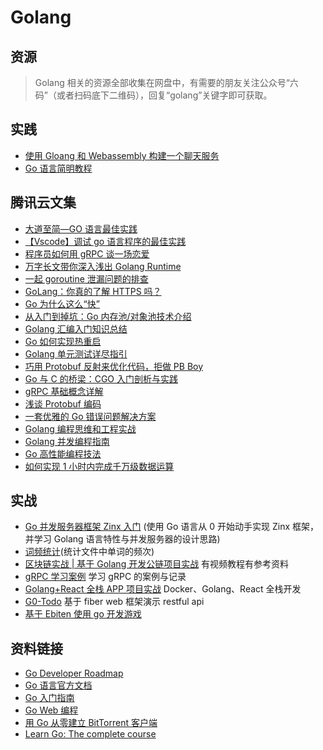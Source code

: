 # Golang

## 资源

> Golang 相关的资源全部收集在网盘中，有需要的朋友关注公众号“六码”（或者扫码底下二维码），回复“golang”关键字即可获取。

## 实践

- [使用 Gloang 和 Webassembly 构建一个聊天服务](./build-a-chat-service-using-goLang-and-WebAssembly/part-1.md)
- [Go 语言简明教程](./go-language-concise-course/post.md)

## 腾讯云文集

- [大道至简—GO 语言最佳实践](https://cloud.tencent.com/developer/article/1145176)
- [【Vscode】调试 go 语言程序的最佳实践](https://cloud.tencent.com/developer/article/2028975)
- [程序员如何用 gRPC 谈一场恋爱](https://cloud.tencent.com/developer/article/1445070)
- [万字长文带你深入浅出 Golang Runtime](https://cloud.tencent.com/developer/article/1548034)
- [一起 goroutine 泄漏问题的排查](https://cloud.tencent.com/developer/article/1568379)
- [GoLang：你真的了解 HTTPS 吗？](https://cloud.tencent.com/developer/article/1590748)
- [Go 为什么这么“快”](https://cloud.tencent.com/developer/article/1591618)
- [从入门到掉坑：Go 内存池/对象池技术介绍](https://cloud.tencent.com/developer/article/1638446)
- [Golang 汇编入门知识总结](https://cloud.tencent.com/developer/article/1692904)
- [Go 如何实现热重启](https://cloud.tencent.com/developer/article/1695142)
- [Golang 单元测试详尽指引](https://cloud.tencent.com/developer/article/1729564)
- [巧用 Protobuf 反射来优化代码，拒做 PB Boy](https://cloud.tencent.com/developer/article/1753977)
- [Go 与 C 的桥梁：CGO 入门剖析与实践](https://cloud.tencent.com/developer/article/1786332)
- [gRPC 基础概念详解](https://cloud.tencent.com/developer/article/1845449)
- [浅谈 Protobuf 编码](https://cloud.tencent.com/developer/article/1847678)
- [一套优雅的 Go 错误问题解决方案](https://cloud.tencent.com/developer/article/1885094)
- [Golang 编程思维和工程实战](https://cloud.tencent.com/developer/article/1904240)
- [​Golang 并发编程指南](https://cloud.tencent.com/developer/article/1921580)
- [Go 高性能编程技法](https://cloud.tencent.com/developer/article/1958297)
- [如何实现 1 小时内完成千万级数据运算](https://cloud.tencent.com/developer/article/2042401)

## 实战

- [Go 并发服务器框架 Zinx 入门](https://github.com/yellowStarts/zinx)
  (使用 Go 语言从 0 开始动手实现 Zinx 框架，并学习 Golang 语言特性与并发服务器的设计思路)
- [词频统计](https://github.com/yellowStarts/wordcount)(统计文件中单词的频次)
- [区块链实战 | 基于 Golang 开发公链项目实战](https://github.com/yellowStarts/go-public-chain) 有视频教程有参考资料
- [gRPC 学习案例](https://github.com/yellowStarts/go-pcbook-micro) 学习 gRPC 的案例与记录
- [Golang+React 全栈 APP 项目实战](https://github.com/yellowStarts/memrizr) Docker、Golang、React 全栈开发
- [G0-Todo](https://github.com/yellowStarts/go-todo) 基于 fiber web 框架演示 restful api
- [基于 Ebiten 使用 go 开发游戏](https://github.com/yellowStarts/go-ebiten-game-example)

## 资料链接

- [Go Developer Roadmap](https://roadmap.sh/golang)
- [Go 语言官方文档](http://golang.org/doc/)
- [Go 入门指南](https://github.com/Unknwon/the-way-to-go_ZH_CN)
- [Go Web 编程](https://github.com/astaxie/build-web-application-with-golang/blob/master/LICENSE.md)
- [用 Go 从零建立 BitTorrent 客户端](https://blog.mynameisdhr.com/YongGOCongLingJianLiBitTorrentKeHuDuan/)
- [Learn Go: The complete course](https://dev.to/karanpratapsingh/learn-go-the-complete-course-plc)
